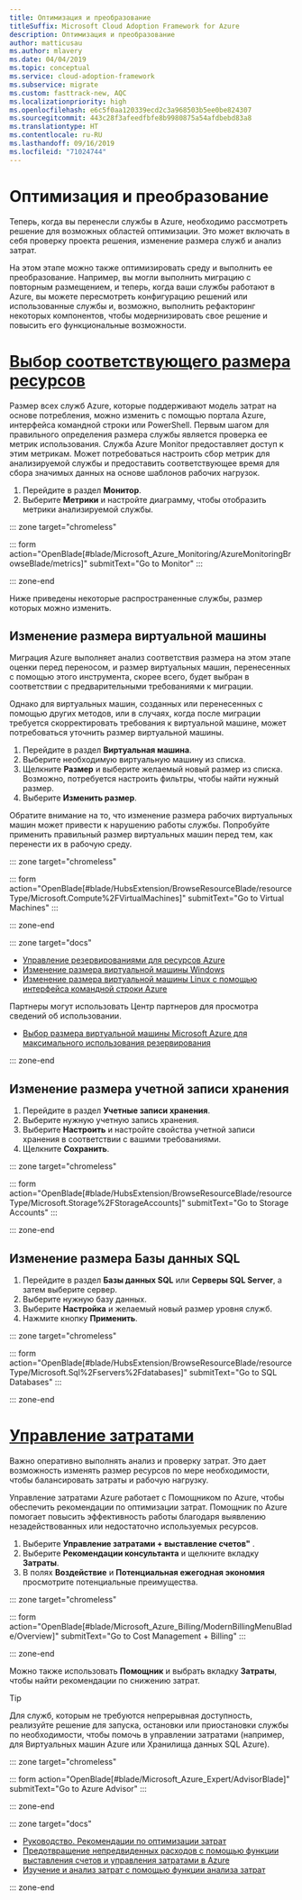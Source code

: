 ```yaml
---
title: Оптимизация и преобразование
titleSuffix: Microsoft Cloud Adoption Framework for Azure
description: Оптимизация и преобразование
author: matticusau
ms.author: mlavery
ms.date: 04/04/2019
ms.topic: conceptual
ms.service: cloud-adoption-framework
ms.subservice: migrate
ms.custom: fasttrack-new, AQC
ms.localizationpriority: high
ms.openlocfilehash: e6c5f0aa120339ecd2c3a968503b5ee0be824307
ms.sourcegitcommit: 443c28f3afeedfbfe8b9980875a54afdbebd83a8
ms.translationtype: HT
ms.contentlocale: ru-RU
ms.lasthandoff: 09/16/2019
ms.locfileid: "71024744"
---
```

# <a name="optimize-and-transform"></a>Оптимизация и преобразование

Теперь, когда вы перенесли службы в Azure, необходимо рассмотреть решение для возможных областей оптимизации. Это может включать в себя проверку проекта решения, изменение размера служб и анализ затрат.

На этом этапе можно также оптимизировать среду и выполнить ее преобразование. Например, вы могли выполнить миграцию с повторным размещением, и теперь, когда ваши службы работают в Azure, вы можете пересмотреть конфигурацию решений или использованные службы и, возможно, выполнить рефакторинг некоторых компонентов, чтобы модернизировать свое решение и повысить его функциональные возможности.

# <a name="right-size-assetstaboptimize"></a>[Выбор соответствующего размера ресурсов](#tab/optimize)

Размер всех служб Azure, которые поддерживают модель затрат на основе потребления, можно изменить с помощью портала Azure, интерфейса командной строки или PowerShell. Первым шагом для правильного определения размера службы является проверка ее метрик использования. Служба Azure Monitor предоставляет доступ к этим метрикам. Может потребоваться настроить сбор метрик для анализируемой службы и предоставить соответствующее время для сбора значимых данных на основе шаблонов рабочих нагрузок.

1. Перейдите в раздел **Монитор**.
1. Выберите **Метрики** и настройте диаграмму, чтобы отобразить метрики анализируемой службы.

::: zone target="chromeless"

::: form action="OpenBlade[#blade/Microsoft_Azure_Monitoring/AzureMonitoringBrowseBlade/metrics]" submitText="Go to Monitor" :::

::: zone-end

Ниже приведены некоторые распространенные службы, размер которых можно изменить.

## <a name="resize-a-virtual-machine"></a>Изменение размера виртуальной машины

Миграция Azure выполняет анализ соответствия размера на этом этапе оценки перед переносом, и размер виртуальных машин, перенесенных с помощью этого инструмента, скорее всего, будет выбран в соответствии с предварительными требованиями к миграции.

Однако для виртуальных машин, созданных или перенесенных с помощью других методов, или в случаях, когда после миграции требуется скорректировать требования к виртуальной машине, может потребоваться уточнить размер виртуальной машины.

1. Перейдите в раздел **Виртуальная машина**.
1. Выберите необходимую виртуальную машину из списка.
1. Щелкните **Размер** и выберите желаемый новый размер из списка. Возможно, потребуется настроить фильтры, чтобы найти нужный размер.
1. Выберите **Изменить размер**.

Обратите внимание на то, что изменение размера рабочих виртуальных машин может привести к нарушению работы службы. Попробуйте применить правильный размер виртуальных машин перед тем, как перенести их в рабочую среду.


::: zone target="chromeless"

::: form action="OpenBlade[#blade/HubsExtension/BrowseResourceBlade/resourceType/Microsoft.Compute%2FVirtualMachines]" submitText="Go to Virtual Machines" :::

::: zone-end

::: zone target="docs"

- [Управление резервированиями для ресурсов Azure](https://docs.microsoft.com/azure/billing/billing-manage-reserved-vm-instance)
- [Изменение размера виртуальной машины Windows](https://docs.microsoft.com/azure/virtual-machines/windows/resize-vm)
- [Изменение размера виртуальной машины Linux с помощью интерфейса командной строки Azure](https://docs.microsoft.com/azure/virtual-machines/linux/change-vm-size)

Партнеры могут использовать Центр партнеров для просмотра сведений об использовании.

- [Выбор размера виртуальной машины Microsoft Azure для максимального использования резервирования](https://docs.microsoft.com/partner-center/azure-usage)

::: zone-end

## <a name="resize-a-storage-account"></a>Изменение размера учетной записи хранения

1. Перейдите в раздел **Учетные записи хранения**.
1. Выберите нужную учетную запись хранения.
1. Выберите **Настроить** и настройте свойства учетной записи хранения в соответствии с вашими требованиями.
1. Щелкните **Сохранить**.

::: zone target="chromeless"

::: form action="OpenBlade[#blade/HubsExtension/BrowseResourceBlade/resourceType/Microsoft.Storage%2FStorageAccounts]" submitText="Go to Storage Accounts" :::

::: zone-end

## <a name="resize-a-sql-database"></a>Изменение размера Базы данных SQL

1. Перейдите в раздел **Базы данных SQL** или **Серверы SQL Server**, а затем выберите сервер.
1. Выберите нужную базу данных.
1. Выберите **Настройка** и желаемый новый размер уровня служб.
1. Нажмите кнопку **Применить**.

::: zone target="chromeless"

::: form action="OpenBlade[#blade/HubsExtension/BrowseResourceBlade/resourceType/Microsoft.Sql%2Fservers%2Fdatabases]" submitText="Go to SQL Databases" :::

::: zone-end

# <a name="cost-managementtabmanagecost"></a>[Управление затратами](#tab/ManageCost)

Важно оперативно выполнять анализ и проверку затрат. Это дает возможность изменять размер ресурсов по мере необходимости, чтобы балансировать затраты и рабочую нагрузку.

Управление затратами Azure работает с Помощником по Azure, чтобы обеспечить рекомендации по оптимизации затрат. Помощник по Azure помогает повысить эффективность работы благодаря выявлению незадействованных или недостаточно используемых ресурсов.

1. Выберите **Управление затратами + выставление счетов"** .
1. Выберите **Рекомендации консультанта** и щелкните вкладку **Затраты**.
1. В полях **Воздействие** и **Потенциальная ежегодная экономия** просмотрите потенциальные преимущества.

::: zone target="chromeless"

::: form action="OpenBlade[#blade/Microsoft_Azure_Billing/ModernBillingMenuBlade/Overview]" submitText="Go to Cost Management + Billing" :::

::: zone-end

Можно также использовать **Помощник** и выбрать вкладку **Затраты**, чтобы найти рекомендации по снижению затрат.

> [!TIP]
> Для служб, которым не требуются непрерывная доступность, реализуйте решение для запуска, остановки или приостановки службы по необходимости, чтобы помочь в управлении затратами (например, для Виртуальных машин Azure или Хранилища данных SQL Azure).
>

::: zone target="chromeless"

::: form action="OpenBlade[#blade/Microsoft_Azure_Expert/AdvisorBlade]" submitText="Go to Azure Advisor" :::

::: zone-end

::: zone target="docs"

- [Руководство. Рекомендации по оптимизации затрат](https://docs.microsoft.com/azure/cost-management/tutorial-acm-opt-recommendations)
- [Предотвращение непредвиденных расходов с помощью функции выставления счетов и управления затратами в Azure](https://docs.microsoft.com/azure/billing/billing-getting-started)
- [Изучение и анализ затрат с помощью функции анализа затрат](https://docs.microsoft.com/azure/cost-management/quick-acm-cost-analysis)

::: zone-end
